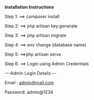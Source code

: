 
**Installation Instructions**

Step 1:
	==>  composer install

Step 2: 
                  ==> php artisan key:generate

Step 3:
	==> php artisan migrate

Step 4:
	==>.env change (database name)

Step 5:
	==>php artisan serve

Step 6:
	==> Login using Admin Credentials


---Admin Login Details---

Email   : admin@mail.com

Password: admin@1234
